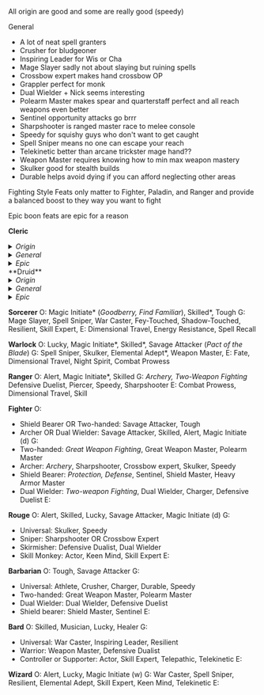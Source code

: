 All origin are good and some are really good (speedy)

General
- A lot of neat spell granters
- Crusher for bludgeoner
- Inspiring Leader for Wis or Cha
- Mage Slayer sadly not about slaying but ruining spells
- Crossbow expert makes hand crossbow OP
- Grappler perfect for monk
- Dual Wielder + Nick seems interesting
- Polearm Master makes spear and quarterstaff perfect and all reach weapons even better 
- Sentinel opportunity attacks go brrr
- Sharpshooter is ranged master race to melee console
- Speedy for squishy guys who don't want to get caught
- Spell Sniper means no one can escape your reach
- Telekinetic better than arcane trickster mage hand??
- Weapon Master requires knowing how to min max weapon mastery
- Skulker good for stealth builds
- Durable helps avoid dying if you can afford neglecting other areas

Fighting Style Feats only matter to Fighter, Paladin, and Ranger and provide a balanced boost to they way you want to fight

Epic boon feats are epic for a reason

**Cleric**
<details>
<summary> <i>Origin</i></summary>

- Alert
- Magic Initiate (c)
- Healer
- Tough
</details>
<details>
<summary> <i>General</i></summary>

- Ritual Caster (*Find Familiar*)
- War Caster
- Fey-Touched (*Spirit Guardians*)
- Speedy
- Great Weapon Master
- Heavy Armor Master
- Spell Sniper
</details>
<details>
<summary> <i>Epic</i></summary>

- Combat Prowess
- Fate
- Spell Recall
- Fortitude
</details>
**Druid**
<details>
<summary> <i>Origin</i></summary>

- Lucky
- Magic Initiate (d)
- Healer
- Tough
</details>
<details>
<summary> <i>General</i></summary>

- Shapeshifter: Speedy, Durable, Sentinel
- Healer: Inspiring Leader, Fey Touched, Chef
- Summoner: War Caster, Resilient
- Element: Elemental Adept, Telekinetic
</details>
<details>
<summary> <i>Epic</i></summary>

- Recovery
- Combat Prowess
- Dimensional Travel
- Fortitude
</details>

**Sorcerer**
O: Magic Initiate* (*Goodberry, Find Familiar*), Skilled*, Tough
G: Mage Slayer, Spell Sniper, War Caster, Fey-Touched, Shadow-Touched, Resilient, Skill Expert, 
E: Dimensional Travel, Energy Resistance, Spell Recall

**Warlock**
O: Lucky, Magic Initiate*, Skilled*, Savage Attacker (*Pact of the Blade*)
G: Spell Sniper, Skulker, Elemental Adept*, Weapon Master, 
E: Fate, Dimensional Travel, Night Spirit, Combat Prowess

**Ranger**
O: Alert, Magic Initiate*, Skilled
G: *Archery, Two-Weapon Fighting* Defensive Duelist, Piercer, Speedy, Sharpshooter
E: Combat Prowess, Dimensional Travel, Skill

**Fighter**
O:
- Shield Bearer OR Two-handed: Savage Attacker, Tough
- Archer OR Dual Wielder: Savage Attacker, Skilled, Alert, Magic Initiate (d)
G:
- Two-handed: *Great Weapon Fighting*, Great Weapon Master, Polearm Master
- Archer: *Archery*, Sharpshooter, Crossbow expert, Skulker, Speedy
- Shield Bearer: *Protection, Defense*, Sentinel, Shield Master, Heavy Armor Master
- Dual Wielder: *Two-weapon Fighting*, Dual Wielder, Charger, Defensive Duelist
E:

**Rouge**
O: Alert, Skilled, Lucky, Savage Attacker, Magic Initiate (d)
G:
- Universal: Skulker, Speedy
- Sniper: Sharpshooter OR Crossbow Expert
- Skirmisher: Defensive Dualist, Dual Wielder
- Skill Monkey: Actor, Keen Mind, Skill Expert
E:

**Barbarian**
O: Tough, Savage Attacker
G:
- Universal: Athlete, Crusher, Charger, Durable, Speedy
- Two-handed: Great Weapon Master, Polearm Master
- Dual Wielder: Dual Wielder, Defensive Duelist
- Shield bearer: Shield Master, Sentinel
E:

**Bard**
O: Skilled, Musician, Lucky, Healer
G:
- Universal: War Caster, Inspiring Leader, Resilient
- Warrior: Weapon Master, Defensive Dualist
- Controller or Supporter: Actor, Skill Expert, Telepathic, Telekinetic
E:

**Wizard**
O: Alert, Lucky, Magic Initiate (w)
G: War Caster, Spell Sniper, Resilient, Elemental Adept, Skill Expert, Keen Mind, Telekinetic
E: